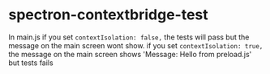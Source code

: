 spectron-contextbridge-test
===================

In main.js 
if you set ```contextIsolation: false,``` the tests will pass but the message on the main screen wont show.
if you set ```contextIsolation: true,``` the message on the main screen shows 'Message: Hello from preload.js' but tests fails
